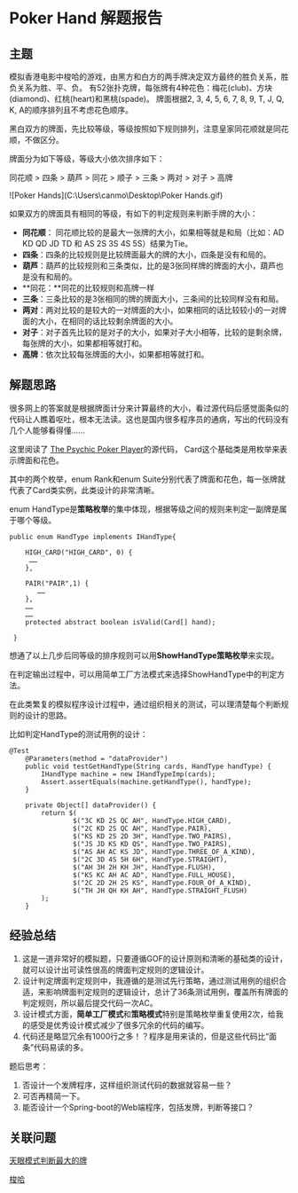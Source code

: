 # Poker Hand 解题报告

## 主题

模拟香港电影中梭哈的游戏，由黑方和白方的两手牌决定双方最终的胜负关系，胜负关系为胜、平、负。 有52张扑克牌，每张牌有4种花色：梅花(club)、方块(diamond)、红桃(heart)和黑桃(spade)。 牌面根据2, 3, 4, 5, 6, 7, 8, 9, T, J, Q, K, A的顺序排列且不考虑花色顺序。

黑白双方的牌面，先比较等级，等级按照如下规则排列，注意皇家同花顺就是同花顺，不做区分。

牌面分为如下等级，等级大小依次排序如下：

同花顺 > 四条 > 葫芦 > 同花  > 顺子 > 三条 > 两对 > 对子 > 高牌 

![Poker Hands](C:\Users\canmo\Desktop\Poker Hands.gif)

如果双方的牌面具有相同的等级，有如下的判定规则来判断手牌的大小：

- **同花顺**： 同花顺比较的是最大一张牌的大小，如果相等就是和局（比如：AD KD QD JD TD 和 AS 2S 3S 4S 5S）结果为Tie。
- **四条**：四条的比较规则是比较牌面最大的牌的大小，四条是没有和局的。
- **葫芦**：葫芦的比较规则和三条类似，比的是3张同样牌的牌面的大小，葫芦也是没有和局的。
- **同花：**同花的比较规则和高牌一样
- **三条**：三条比较的是3张相同的牌的牌面大小，三条间的比较同样没有和局。
- **两对**：两对比较的是较大的一对牌面的大小，如果相同的话比较较小的一对牌面的大小，在相同的话比较剩余牌面的大小。
- **对子**：对子首先比较的是对子的大小，如果对子大小相等，比较的是剩余牌，每张牌的大小，如果都相等就打和。
- **高牌**：依次比较每张牌面的大小，如果都相等就打和。

## 解题思路

很多网上的答案就是根据牌面计分来计算最终的大小，看过源代码后感觉面条似的代码让人瞧着呕吐，根本无法读。这也是国内很多程序员的通病，写出的代码没有几个人能够看得懂……

这里阅读了 [The Psychic Poker Player]( https://github.com/piotrpl/ThePsychicPokerPlayer.git)的源代码， Card这个基础类是用枚举来表示牌面和花色。

其中的两个枚举，enum Rank和enum Suite分别代表了牌面和花色，每一张牌就代表了Card类实例，此类设计的非常清晰。

enum HandType是**策略枚举**的集中体现，根据等级之间的规则来判定一副牌是属于哪个等级。

```
public enum HandType implements IHandType{

    HIGH_CARD("HIGH_CARD", 0) {
     ……
    },

    PAIR("PAIR",1) {
       ……
    },
	……
    …… 
    protected abstract boolean isValid(Card[] hand);

 }
```

想通了以上几步后同等级的排序规则可以用**ShowHandType策略枚举**来实现。

在判定输出过程中，可以用简单工厂方法模式来选择ShowHandType中的判定方法。

在此类繁复的模拟程序设计过程中，通过组织相关的测试，可以理清楚每个判断规则的设计的思路。

比如判定HandType的测试用例的设计：

```
@Test
    @Parameters(method = "dataProvider")
    public void testGetHandType(String cards, HandType handType) {
        IHandType machine = new IHandTypeImp(cards);
        Assert.assertEquals(machine.getHandType(), handType);
    }

    private Object[] dataProvider() {
        return $(
                $("3C KD 2S QC AH", HandType.HIGH_CARD),
                $("2C KD 2S QC AH", HandType.PAIR),
                $("KS KD 2S 2D 3H", HandType.TWO_PAIRS),
                $("JS JD KS KD QS", HandType.TWO_PAIRS),
                $("AS AH AC KS JD", HandType.THREE_OF_A_KIND),
                $("2C 3D 4S 5H 6H", HandType.STRAIGHT),
                $("AH 3H 2H KH JH", HandType.FLUSH),
                $("KS KC AH AC AD", HandType.FULL_HOUSE),
                $("2C 2D 2H 2S KS", HandType.FOUR_Of_A_KIND),
                $("TH JH QH KH AH", HandType.STRAIGHT_FLUSH)
        );
    }
```

## 经验总结

1. 这是一道非常好的模拟题，只要遵循GOF的设计原则和清晰的基础类的设计，就可以设计出可读性很高的牌面判定规则的逻辑设计。
2. 设计判定牌面判定规则中，我遵循的是测试先行策略，通过测试用例的组织合适，来影响牌面判定规则的逻辑设计，总计了36条测试用例，覆盖所有牌面的判定规则，所以最后提交代码一次AC。
3. 设计模式方面，**简单工厂模式**和**策略模式**特别是策略枚举重复使用2次，给我的感受是优秀设计模式减少了很多冗余的代码的编写。
4. 代码还是略显冗余有1000行之多！？程序是用来读的，但是这些代码比“面条”代码易读的多。

题后思考：

1. 否设计一个发牌程序，这样组织测试代码的数据就容易一些？ 
2. 可否再精简一下。 
3. 能否设计一个Spring-boot的Web端程序，包括发牌，判断等接口？



## 关联问题

[天眼模式判断最大的牌](http://acm.hdu.edu.cn/showproblem.php?pid=1629)

[梭哈](https://zoj.pintia.cn/problem-sets/91827364500/problems/91827364610)

